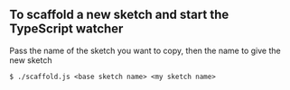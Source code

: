 ## To scaffold a new sketch and start the TypeScript watcher

Pass the name of the sketch you want to copy, then the name to give the new sketch

```
$ ./scaffold.js <base sketch name> <my sketch name>
```
